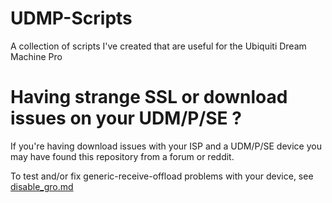 # UDMP-Scripts
A collection of scripts I've created that are useful for the Ubiquiti Dream Machine Pro

# Having strange SSL or download issues on your UDM/P/SE ?

If you're having download issues with your ISP and a UDM/P/SE device you may have found this repository from a forum or reddit.

To test and/or fix generic-receive-offload problems with your device, see [disable_gro.md](./disable_gro.md)

